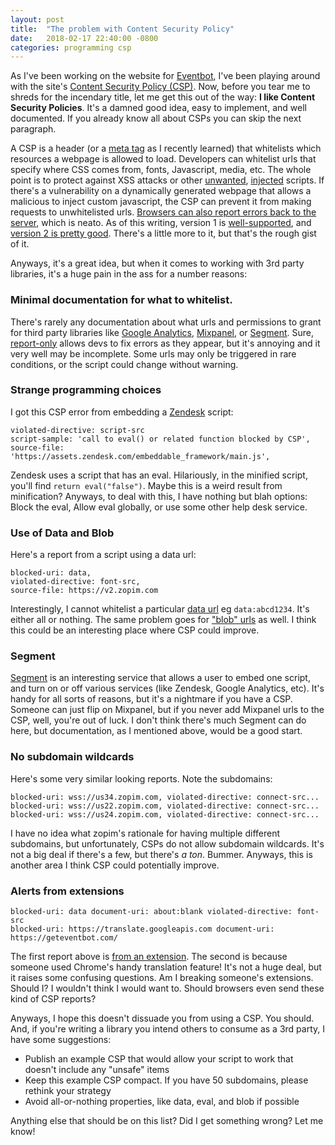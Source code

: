 ```yaml
---
layout: post
title:  "The problem with Content Security Policy"
date:   2018-02-17 22:40:00 -0800
categories: programming csp
---
```


As I've been working on the website for [Eventbot](https://geteventbot.com), I've been playing around with the site's [Content Security Policy (CSP)](https://developer.mozilla.org/en-US/docs/Web/HTTP/CSP). Now, before you tear me to shreds for the incendary title, let me get this out of the way: **I like Content Security Policies**. It's a damned good idea, easy to implement, and well documented. If you already know all about CSPs you can skip the next paragraph. 

A CSP is a header (or a [meta tag](https://developer.mozilla.org/en-US/docs/Web/HTTP/Headers/Content-Security-Policy#Examples) as I recently learned) that whitelists which resources a webpage is allowed to load. Developers can whitelist urls that specify where CSS comes from, fonts, Javascript, media, etc. The whole point is to protect against XSS attacks or other [unwanted](https://news.ycombinator.com/item?id=15890551), [injected](https://scotthelme.co.uk/protect-site-from-cryptojacking-csp-sri/) scripts. If there's a vulnerability on a dynamically generated webpage that allows a malicious to inject custom javascript, the CSP can prevent it from making requests to unwhitelisted urls. [Browsers can also report errors back to the server](https://developer.mozilla.org/en-US/docs/Web/HTTP/CSP#Enabling_reporting), which is neato. As of this writing, version 1 is [well-supported](https://caniuse.com/#feat=contentsecuritypolicy), and [version 2 is pretty good](https://caniuse.com/#feat=contentsecuritypolicy2). There's a little more to it, but that's the rough gist of it.

Anyways, it's a great idea, but when it comes to working with 3rd party libraries, it's a huge pain in the ass for a number reasons:

### Minimal documentation for what to whitelist.
There's rarely any documentation about what urls and permissions to grant for third party libraries like [Google Analytics](https://analytics.google.com), [Mixpanel](https://mixpanel.com), or [Segment](https://segment.com). Sure, [report-only](https://developer.mozilla.org/en-US/docs/Web/HTTP/Headers/Content-Security-Policy-Report-Only) allows devs to fix errors as they appear, but it's annoying and it very well may be incomplete. Some urls may only be triggered in rare conditions, or the script could change without warning.

### Strange programming choices
I got this CSP error from embedding a [Zendesk](https://zendesk.com) script:
```
violated-directive: script-src 
script-sample: 'call to eval() or related function blocked by CSP', 
source-file: 'https://assets.zendesk.com/embeddable_framework/main.js',
```

Zendesk uses a script that has an eval. Hilariously, in the minified script, you'll find `return eval("false")`. Maybe this is a weird result from minification? Anyways, to deal with this, I have nothing but blah options: Block the eval, Allow eval globally, or use some other help desk service.

### Use of Data and Blob
Here's a report from a script using a data url:
```
blocked-uri: data, 
violated-directive: font-src, 
source-file: https://v2.zopim.com
```

Interestingly, I cannot whitelist a particular [data url](https://developer.mozilla.org/en-US/docs/Web/HTTP/Basics_of_HTTP/Data_URIs) eg `data:abcd1234`. It's either all or nothing. The same problem goes for ["blob" urls](https://developer.mozilla.org/en-US/docs/Web/API/URL/createObjectURL) as well. I think this could be an interesting place where CSP could improve.

### Segment
[Segment](https://segment.com/) is an interesting service that allows a user to embed one script, and turn on or off various services (like Zendesk, Google Analytics, etc). It's handy for all sorts of reasons, but it's a nightmare if you have a CSP. Someone can just flip on Mixpanel, but if you never add Mixpanel urls to the CSP, well, you're out of luck. I don't think there's much Segment can do here, but documentation, as I mentioned above, would be a good start.

### No subdomain wildcards 
Here's some very similar looking reports. Note the subdomains:
```
blocked-uri: wss://us34.zopim.com, violated-directive: connect-src...
blocked-uri: wss://us22.zopim.com, violated-directive: connect-src...
blocked-uri: wss://us24.zopim.com, violated-directive: connect-src...
```

I have no idea what zopim's rationale for having multiple different subdomains, but unfortunately, CSPs do not allow subdomain wildcards. It's not a big deal if there's a few, but there's *a ton*. Bummer. Anyways, this is another area I think CSP could potentially improve.

### Alerts from extensions
```
blocked-uri: data document-uri: about:blank violated-directive: font-src 
blocked-uri: https://translate.googleapis.com document-uri: https://geteventbot.com/
```

The first report above is [from an extension](https://stackoverflow.com/questions/32336860/why-would-i-get-a-csp-violation-for-the-blocked-uri-about). The second is because someone used Chrome's handy translation feature! It's not a huge deal, but it raises some confusing questions. Am I breaking someone's extensions. Should I? I wouldn't think I would want to. Should browsers even send these kind of CSP reports?


Anyways, I hope this doesn't dissuade you from using a CSP. You should. And, if you're writing a library you intend others to consume as a 3rd party, I have some suggestions:
- Publish an example CSP that would allow your script to work that doesn't include any "unsafe" items
- Keep this example CSP compact. If you have 50 subdomains, please rethink your strategy
- Avoid all-or-nothing properties, like data, eval, and blob if possible


Anything else that should be on this list? Did I get something wrong? Let me know!


